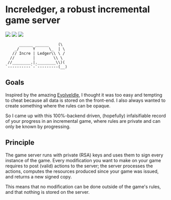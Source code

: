 # Increledger, a robust incremental game server

![](https://github.com/Saucistophe/increledger/actions/workflows/maven.yml/badge.svg)
![](https://github.com/Saucistophe/increledger/actions/workflows/mvn.yml/badge.svg)
![](https://byob.yarr.is/Saucistophe/increledger/Coverage)

```
      ______ ______    (\
    _/      Y      \_  | \
   // Incre | Ledger\\ \ /
  //        |        \\ \ 
 //________.|.________\\)(
`----------`-`---------(__)
```

## Goals

Inspired by the amazing [EvolveIdle](https://github.com/pmotschmann/Evolve), I thought it was too easy and tempting to cheat because all data is stored on the front-end.
I also always wanted to create something where the rules can be opaque.

So I came up with this 100%-backend driven, (hopefully) infalsifiable record of your progress in an incremental game, where rules are private and can only be known by progressing.

## Principle

The game server runs with private (RSA) keys and uses them to sign every instance of the game. Every modification you want to make on your game requires to post (valid) actions to the server; the server processes the actions, computes the resources produced since your game was issued, and returns a new signed copy.

This means that no modification can be done outside of the game's rules, and that nothing is stored on the server.